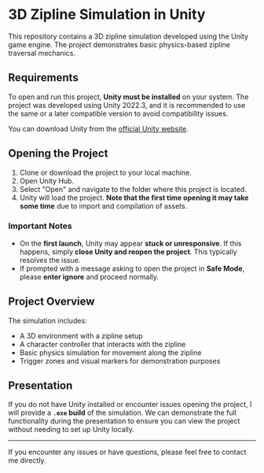 # 3D Zipline Simulation in Unity

This repository contains a 3D zipline simulation developed using the Unity game engine. The project demonstrates basic physics-based zipline traversal mechanics.

## Requirements

To open and run this project, **Unity must be installed** on your system. The project was developed using Unity 2022.3, and it is recommended to use the same or a later compatible version to avoid compatibility issues.

You can download Unity from the [official Unity website](https://unity.com/).

## Opening the Project

1. Clone or download the project to your local machine.
2. Open Unity Hub.
3. Select "Open" and navigate to the folder where this project is located.
4. Unity will load the project. **Note that the first time opening it may take some time** due to import and compilation of assets.

### Important Notes

- On the **first launch**, Unity may appear **stuck or unresponsive**. If this happens, simply **close Unity and reopen the project**. This typically resolves the issue.
- If prompted with a message asking to open the project in **Safe Mode**, please **enter ignore** and proceed normally.

## Project Overview

The simulation includes:
- A 3D environment with a zipline setup
- A character controller that interacts with the zipline
- Basic physics simulation for movement along the zipline
- Trigger zones and visual markers for demonstration purposes

## Presentation

If you do not have Unity installed or encounter issues opening the project, I will provide a **`.exe` build** of the simulation. We can demonstrate the full functionality during the presentation to ensure you can view the project without needing to set up Unity locally.


---

If you encounter any issues or have questions, please feel free to contact me directly.
